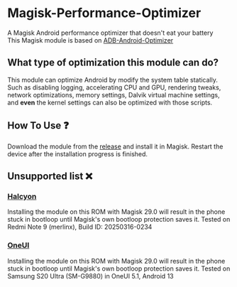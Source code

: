 # Magisk-Performance-Optimizer
A Magisk Android performance optimizer that doesn't eat your battery\
This Magisk module is based on [ADB-Android-Optimizer](https://github.com/SchneeSchmitt/ADB-Android-Optimizer)

## What type of optimization this module can do?
This module can optimize Android by modify the system table statically. Such as disabling logging, accelerating CPU and GPU, rendering tweaks, network optimizations, memory settings, Dalvik virtual machine settings, and **even** the kernel settings can also be optimized with those scripts. 

## How To Use ❓
Download the module from the [release](https://github.com/SchneeSchmitt/Magisk-Performance-Optimizer/releases/tag/Release) and install it in Magisk. Restart the device after the installation progress is finished.

## Unsupported list ❌
### [Halcyon](https://hlcyn.co/)
Installing the module on this ROM with Magisk 29.0 will result in the phone stuck in bootloop until Magisk's own bootloop protection saves it. Tested on Redmi Note 9 (merlinx), Build ID: 20250316-0234

### [OneUI](https://www.samsung.com/us/apps/one-ui/)
Installing the module on this ROM with Magisk 29.0 will result in the phone stuck in bootloop until Magisk's own bootloop protection saves it. Tested on Samsung S20 Ultra (SM-G9880) in OneUI 5.1, Android 13

